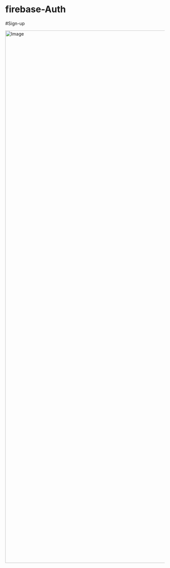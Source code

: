 # firebase-Auth

#Sign-up

<img width="1680" alt="Image" src="https://github.com/user-attachments/assets/34f2793d-e40b-405d-a925-47e63c3d3ad9" />

